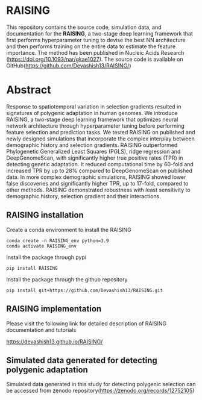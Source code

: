 # RAISING

This repository contains the source code, simulation data, and documentation for the **RAISING**, a two-stage deep learning framework that first performs hyperparameter tuning to devise the best NN architecture and then performs training on the entire data to estimate the feature importance. The method has been published in Nucleic Acids Research (<https://doi.org/10.1093/nar/gkae1027>). The source code is available on GitHub(<https://github.com/Devashish13/RAISING/>) 

# Abstract
Response to spatiotemporal variation in selection gradients resulted in signatures of polygenic adaptation in human genomes. We introduce RAISING, a two-stage deep learning framework that optimizes neural network architecture through hyperparameter tuning before performing feature selection and prediction tasks. We tested RAISING on published and newly designed simulations that incorporate the complex interplay between demographic history and selection gradients. RAISING outperformed Phylogenetic Generalized Least Squares (PGLS), ridge regression and DeepGenomeScan, with significantly higher true positive rates (TPR) in detecting genetic adaptation. It reduced computational time by 60-fold and increased TPR by up to 28% compared to DeepGenomeScan on published data. In more complex demographic simulations, RAISING showed lower false discoveries and significantly higher TPR, up to 17-fold, compared to other methods. RAISING demonstrated robustness with least sensitivity to demographic history, selection gradient and their interactions.

## RAISING installation

Create a conda environment to install the RAISING

```
conda create -n RAISING_env python=3.9
conda activate RAISING_env
```
Install the package through pypi
```
pip install RAISING
```

Install the package through the github repository

```
pip install git+https://github.com/Devashish13/RAISING.git
```

## RAISING implementation 
Please visit the following link for detailed description of RAISING documentation and tutorials

<https://devashish13.github.io/RAISING/>

## Simulated data generated for detecting polygenic adaptation
Simulated data generated in this study for detecting polygenic selection can be accessed from zenodo repository(<https://zenodo.org/records/12752105>)
